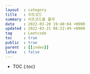 ```yaml
---
layout  : category 
title   : 리트코드 
summary : 리트코드를 풀자 
date    : 2022-03-20 19:48:04 +0900
updated : 2022-03-21 08:22:49 +0900
tag     : Leetcode 
toc     : true
public  : true
parent  : [[index]] 
latex   : false
---
```

* TOC
{:toc}


